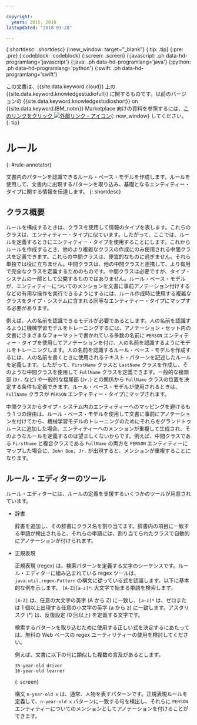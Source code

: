 ```yaml
---

copyright:
  years: 2015, 2018
lastupdated: "2018-03-20"

---
```


{:shortdesc: .shortdesc}
{:new_window: target="_blank"}
{:tip: .tip}
{:pre: .pre}
{:codeblock: .codeblock}
{:screen: .screen}
{:javascript: .ph data-hd-programlang='javascript'}
{:java: .ph data-hd-programlang='java'}
{:python: .ph data-hd-programlang='python'}
{:swift: .ph data-hd-programlang='swift'}

この文書は、{{site.data.keyword.cloud}} 上の {{site.data.keyword.knowledgestudiofull}} に関するものです。以前のバージョンの {{site.data.keyword.knowledgestudioshort}} on {{site.data.keyword.IBM_notm}} Marketplace 向けの資料を参照するには、[このリンクをクリック ![外部リンク・アイコン](../../icons/launch-glyph.svg "外部リンク・アイコン")](https://{DomainName}/docs/services/knowledge-studio/rule-annotator.html){: new_window} してください。
{: tip}

# ルール
{: #rule-annotator}

文書内のパターンを認識できるルール・ベース・モデルを作成します。ルールを使用して、文書内に出現するパターンを取り込み、基礎となるエンティティー・タイプに関する情報を伝達します。
{: shortdesc}

## クラス概要

ルールを構成するときは、クラスを使用して情報のタイプを表します。これらのクラスは、エンティティー・タイプに似ています。したがって、ここでは、ルールを定義するときにエンティティー・タイプを使用することにします。これからルールを作成するとき、他のより複雑なクラスの作成にのみ使用される中間クラスを定義できます。これらの中間クラスは、便宜的なものに過ぎません。それら単独では役に立ちません。中間クラスは、他の中間クラスと連携して、より有用で完全なクラスを定義するためのものです。中間クラスは必要ですが、タイプ・システムの一部として公開するものではありません。ルール・ベース・モデルが、エンティティーについてのメンションを文書に事前アノテーション付けするなどの有用な操作を実行できるようにするには、ルール作成時に使用する複雑なクラスをタイプ・システムに含まれる同等なエンティティー・タイプにマップする必要があります。

例えば、人の名前を認識できるモデルが必要であるとします。人の名前を認識するように機械学習モデルをトレーニングするには、アノテーション・セット内の文書にさまざまなフォーマットで書かれている多数の名前に `PERSON` エンティティー・タイプを使用してアノテーションを付け、人の名前を認識するようにモデルをトレーニングします。人の名前を認識するルール・ベース・モデルを作成するには、人の名前を書くときに使用されるテキスト・パターンを記述したルールを定義します。したがって、`FirstName` クラスと `LastName` クラスを作成し、そのような中間クラスを使用して `FullName` クラスを定義できます。一般的な接頭部 (`Dr.` など) や一般的な接尾部 (`Jr.`) との関係から `FullName` クラスの位置を決定する条件も定義できます。ルール・ベース・モデルが使用されるときは、`FullName` クラスが `PERSON` エンティティー・タイプにマップされます。

中間クラスからタイプ・システム内のエンティティーへのマッピングを避けるもう 1 つの理由は、ルール・ベース・モデルを使用して文書に事前にアノテーションを付けてから、機械学習モデルのトレーニングのためにそれらをグランドトゥルースに追加した場合、エンティティーへのメンションが重複して生成され、そのようなルールを定義するのは望ましくないからです。例えば、中間クラスである `FirstName` と複合クラスである `FullName` の両方を `PERSON` エンティティーにマップした場合に、`John Doe, Jr.` が出現すると、メンションが重複することになります。

## ルール・エディターのツール

ルール・エディターには、ルールの定義を支援するいくつかのツールが用意されています。

- 辞書

    辞書を追加し、その辞書にクラス名を割り当てます。辞書内の項目に一致する単語が検出されると、それらの単語には、割り当てられたクラスで自動的にアノテーションが付けられます。

- 正規表現

    正規表現 (regex) は、検索パターンを定義する文字のシーケンスです。ルール・エディターに組み込まれている regex ツールは、`java.util.regex.Pattern` の構文に従っている式を認識します。以下に基本的な例を示します。
    `[A-Z][a-z]*`: 大文字で始まる単語を検索します。

    `[A-Z]` は、任意の大文字の英字 (A から Z) に一致し、`[a-z]*` は、ゼロまたは 1 個以上出現する任意の小文字の英字 (a から z) に一致します。アスタリスク (*) は、反復設定 (0 回以上) を定義する文字です。

    検索するパターンを取り込むために使用する正しい式を決定するにあたっては、無料の Web ベースの regex ユーティリティーの使用を検討してください。

    例えば、文書に以下の句に類似した複数の言及があるとします。

    ```
    35-year-old driver
    16-year-old learner
    ```
    {: screen}

    構文 `n-year-old x` は、通常、人物を表すパターンです。正規表現ルールを定義して、`n-year-old x` パターンに一致する句を検出し、それらに `PERSON` エンティティーについてのメンションとしてアノテーションを付けることができます。
